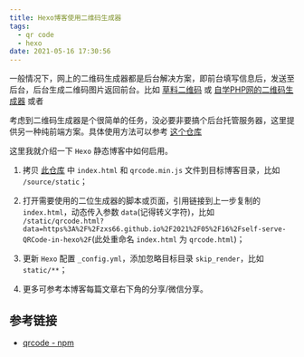 ```yaml
---
title: Hexo博客使用二维码生成器
tags:
  - qr code
  - hexo
date: 2021-05-16 17:30:56
---
```


一般情况下，网上的二维码生成器都是后台解决方案，即前台填写信息后，发送至后台，后台生成二维码图片返回前台。比如 [草料二维码](https://cli.im) 或 [自学PHP网的二维码生成器](https://zixuephp.net/inc/qrcode_img.php?url=https://zxs66.github.io) 或者

考虑到二维码生成器是个很简单的任务，没必要非要搞个后台托管服务器，这里提供另一种纯前端方案。具体使用方法可以参考 [这个仓库](https://github.com/ZXS66/qrcode-web)

这里我就介绍一下 `Hexo` 静态博客中如何启用。

1. 拷贝 [此仓库](https://github.com/ZXS66/qrcode-web) 中 `index.html` 和 `qrcode.min.js` 文件到目标博客目录，比如 `/source/static`；

2. 打开需要使用的二位生成器的脚本或页面，引用链接到上一步复制的 `index.html`，动态传入参数 `data`(记得转义字符)，比如 `/static/qrcode.html?data=https%3A%2F%2Fzxs66.github.io%2F2021%2F05%2F16%2Fself-serve-QRCode-in-hexo%2F`(此处重命名 `index.html` 为 `qrcode.html`)；

3. 更新 `Hexo` 配置 `_config.yml`，添加忽略目标目录 `skip_render`，比如 `static/**`；

4. 更多可参考本博客每篇文章右下角的分享/微信分享。

## 参考链接

- [qrcode - npm](https://www.npmjs.com/package/qrcode)
